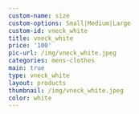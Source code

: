 ```yaml
---
custom-name: size
custom-options: Small|Medium|Large
custom-id: vneck_white
title: vneck_white
price: '100'
pic-url: /img/vneck_white.jpeg
categories: mens-clothes
main: true
type: vneck_white
layout: products
thumbnail: /img/vneck_white.jpeg
color: white
---
```

